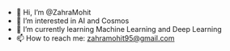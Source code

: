 - 👋 Hi, I’m @ZahraMohit
- 👀 I’m interested in AI and Cosmos
- 🌱 I’m currently learning Machine Learning and Deep Learning
- 📫 How to reach me: zahramohit95@gmail.com


<!---
ZahraMohit/ZahraMohit is a ✨ special ✨ repository because its `README.md` (this file) appears on your GitHub profile.
You can click the Preview link to take a look at your changes.
--->
